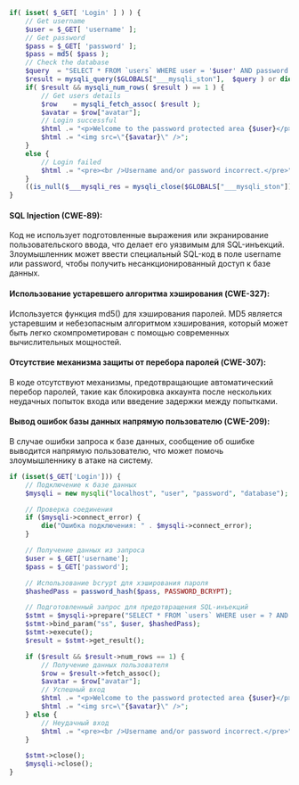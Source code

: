 ```php
if( isset( $_GET[ 'Login' ] ) ) {
	// Get username
	$user = $_GET[ 'username' ];
	// Get password
	$pass = $_GET[ 'password' ];
	$pass = md5( $pass );
	// Check the database
	$query  = "SELECT * FROM `users` WHERE user = '$user' AND password = '$pass';";
	$result = mysqli_query($GLOBALS["___mysqli_ston"],  $query ) or die( '<pre>' . ((is_object($GLOBALS["___mysqli_ston"])) ? mysqli_error($GLOBALS["___mysqli_ston"]) : (($___mysqli_res = mysqli_connect_error()) ? $___mysqli_res : false)) . '</pre>' );
	if( $result && mysqli_num_rows( $result ) == 1 ) {
		// Get users details
		$row    = mysqli_fetch_assoc( $result );
		$avatar = $row["avatar"];
		// Login successful
		$html .= "<p>Welcome to the password protected area {$user}</p>";
		$html .= "<img src=\"{$avatar}\" />";
	}
	else {
		// Login failed
		$html .= "<pre><br />Username and/or password incorrect.</pre>";
	}
	((is_null($___mysqli_res = mysqli_close($GLOBALS["___mysqli_ston"]))) ? false : $___mysqli_res);
}
```

#### SQL Injection (CWE-89):
Код не использует подготовленные выражения или экранирование пользовательского ввода, что делает его уязвимым для SQL-инъекций. Злоумышленник может ввести специальный SQL-код в поле username или password, чтобы получить несанкционированный доступ к базе данных.

#### Использование устаревшего алгоритма хэширования (CWE-327):
Используется функция md5() для хэширования паролей. MD5 является устаревшим и небезопасным алгоритмом хэширования, который может быть легко скомпрометирован с помощью современных вычислительных мощностей.

#### Отсутствие механизма защиты от перебора паролей (CWE-307):
В коде отсутствуют механизмы, предотвращающие автоматический перебор паролей, такие как блокировка аккаунта после нескольких неудачных попыток входа или введение задержки между попытками.

#### Вывод ошибок базы данных напрямую пользователю (CWE-209):
В случае ошибки запроса к базе данных, сообщение об ошибке выводится напрямую пользователю, что может помочь злоумышленнику в атаке на систему.


```php
if (isset($_GET['Login'])) {
    // Подключение к базе данных
    $mysqli = new mysqli("localhost", "user", "password", "database");

    // Проверка соединения
    if ($mysqli->connect_error) {
        die("Ошибка подключения: " . $mysqli->connect_error);
    }

    // Получение данных из запроса
    $user = $_GET['username'];
    $pass = $_GET['password'];

    // Использование bcrypt для хэширования пароля
    $hashedPass = password_hash($pass, PASSWORD_BCRYPT);

    // Подготовленный запрос для предотвращения SQL-инъекций
    $stmt = $mysqli->prepare("SELECT * FROM `users` WHERE user = ? AND password = ?");
    $stmt->bind_param("ss", $user, $hashedPass);
    $stmt->execute();
    $result = $stmt->get_result();

    if ($result && $result->num_rows == 1) {
        // Получение данных пользователя
        $row = $result->fetch_assoc();
        $avatar = $row["avatar"];
        // Успешный вход
        $html .= "<p>Welcome to the password protected area {$user}</p>";
        $html .= "<img src=\"{$avatar}\" />";
    } else {
        // Неудачный вход
        $html .= "<pre><br />Username and/or password incorrect.</pre>";
    }

    $stmt->close();
    $mysqli->close();
}
```
